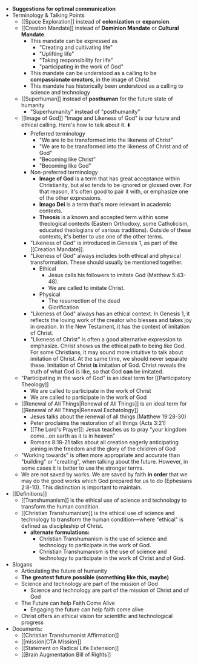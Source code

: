 - __Suggestions for optimal communication__
- Terminology & Talking Points
	- [[Space Exploration]] instead of __colonization__ or __expansion__.
	- [[Creation Mandate]] instead of __Dominion Mandate__ or __Cultural Mandate__.
		- This mandate can be expressed as
			- "Creating and cultivating life"
			- "Uplifting life"
			- "Taking responsibility for life"
			- "participating in the work of God"
		- This mandate can be understood as a calling to be **compassionate creators**, in the image of Christ
		- This mandate has historically been understood as a calling to science and technology
	- [[Superhuman]] instead of __posthuman__ for the future state of humanity
		- "Superhumanity" instead of "posthumanity"
	- [[Image of God]] "Image and Likeness of God" is our future and ethical calling. Here's how to talk about it. ⬇️
		- Preferred terminology
			- "We are to be transformed into the likeness of Christ"
			- "We are to be transformed into the likeness of Christ and of God"
			- "Becoming like Christ"
			- "Becoming like God"
		- Non-preferred terminology
			- __Image of God__ is a term that has great acceptance within Christianity, but also tends to be ignored or glossed over. For that reason, it's often good to pair it with, or emphasize one of the other expressions.
			- __Imago Dei__ is a term that's more relevant in academic contexts.
			- __Theosis__ is a known and accepted term within some theological contexts (Eastern Orthodoxy, some Catholicism, educated theologians of various traditions). Outside of these contexts, it's better to use one of the other terms.
		- "Likeness of God" is introduced in Genesis 1, as part of the [[Creation Mandate]]. 
		- "Likeness of God" always includes both ethical and physical transformation. These should usually be mentioned together.
			- Ethical
				- Jesus calls his followers to imitate God (Matthew 5:43-48).
				- We are called to imitate Christ.
			- Physical
				- The resurrection of the dead
				- Glorification
		- "Likeness of God" always has an ethical context. In Genesis 1, it reflects the loving work of the creator who blesses and takes joy in creation. In the New Testament, it has the context of imitation of Christ.
		- "Likeness of Christ" is often a good alternative expression to emphasize. Christ shows us the ethical path to being like God. For some Christians, it may sound more intuitive to talk about imitation of Christ. At the same time, we should never separate these. Imitation of Christ __is__ imitation of God. Christ reveals the truth of what God is like, so that God __can__ be imitated.
	- "Participating in the work of God" is an ideal term for [[Participatory Theology]]
		- We are called to participate in the work of Christ
		- We are called to participate in the work of God
	- [[Renewal of All Things|Renewal of All Things]] is an ideal term for [[Renewal of All Things|Renewal Eschatology]]
		- Jesus talks about the renewal of all things (Matthew 19:28-30)
		- Peter proclaims the restoration of all things (Acts 3:21)
		- [[The Lord's Prayer]]: Jesus teaches us to pray “your kingdom come…on earth as it is in heaven”
		- Romans 8:18-21 talks about all creation eagerly anticipating joining in the freedom and the glory of the children of God
	- "Working towards" is often more appropriate and accurate than "building" or "creating", when talking about the future. However, in some cases it is better to use the stronger terms.
	- We are not saved by works. We are saved by faith __in order__ that we may do the good works which God prepared for us to do (Ephesians 2:8-10). This distinction is important to maintain.
- [[Definitions]]
	- [[Transhumanism]] is the ethical use of science and technology to transform the human condition.
	- [[Christian Transhumanism]] is the ethical use of science and technology to transform the human condition—where "ethical" is defined as discipleship of Christ.
		- __alternate formulations:__
			- Christian Transhumanism is the use of science and technology to participate in the work of God.
			- Christian Transhumanism is the use of science and technology to participate in the work of Christ and of God.
- Slogans
	- Articulating the future of humanity
	- __The greatest future possible__ **__(something like this, maybe)__**
	- Science and technology are part of the mission of God
		- Science and technology are part of the mission of Christ and of God
	- The Future can help Faith Come Alive
		- Engaging the future can help faith come alive
	- Christ offers an ethical vision for scientific and technological progress
- Documents:
	- [[Christian Transhumanist Affirmation]]
	- [[mission|CTA Mission]]
	- [[Statement on Radical Life Extension]]
	- [[Brain Augmentation Bill of Rights]]

